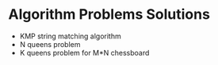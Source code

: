 # Algorithm Problems Solutions

* KMP string matching algorithm
* N queens problem
* K queens problem for M*N chessboard